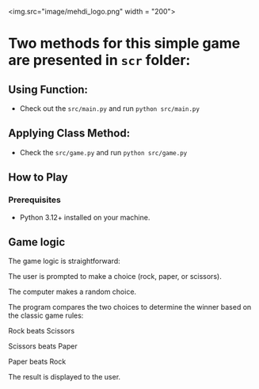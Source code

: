 
<img.src="image/mehdi_logo.png" width = "200">
# Two methods for this simple game are presented in `scr` folder:

## Using Function:

- Check out the `src/main.py` and run `python src/main.py`

## Applying Class Method:

- Check the `src/game.py` and run  `python src/game.py`

## How to Play
### Prerequisites

- Python 3.12+ installed on your machine.

## Game logic

The game logic is straightforward:

The user is prompted to make a choice (rock, paper, or scissors).

The computer makes a random choice.

The program compares the two choices to determine the winner based on the classic game rules:

Rock beats Scissors

Scissors beats Paper

Paper beats Rock

The result is displayed to the user.